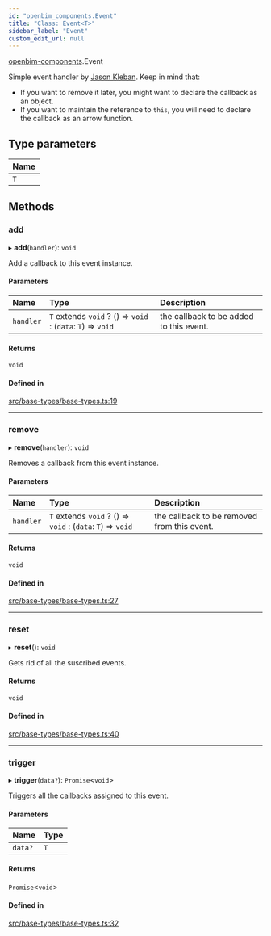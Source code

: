 ```yaml
---
id: "openbim_components.Event"
title: "Class: Event<T>"
sidebar_label: "Event"
custom_edit_url: null
---
```


[openbim-components](../modules/openbim_components.md).Event

Simple event handler by
[Jason Kleban](https://gist.github.com/JasonKleban/50cee44960c225ac1993c922563aa540).
Keep in mind that:
- If you want to remove it later, you might want to declare the callback as
an object.
- If you want to maintain the reference to `this`, you will need to declare
the callback as an arrow function.

## Type parameters

| Name |
| :------ |
| `T` |

## Methods

### add

▸ **add**(`handler`): `void`

Add a callback to this event instance.

#### Parameters

| Name | Type | Description |
| :------ | :------ | :------ |
| `handler` | `T` extends `void` ? () => `void` : (`data`: `T`) => `void` | the callback to be added to this event. |

#### Returns

`void`

#### Defined in

[src/base-types/base-types.ts:19](https://github.com/ThatOpen/engine_components/blob/444e81a/src/base-types/base-types.ts#L19)

___

### remove

▸ **remove**(`handler`): `void`

Removes a callback from this event instance.

#### Parameters

| Name | Type | Description |
| :------ | :------ | :------ |
| `handler` | `T` extends `void` ? () => `void` : (`data`: `T`) => `void` | the callback to be removed from this event. |

#### Returns

`void`

#### Defined in

[src/base-types/base-types.ts:27](https://github.com/ThatOpen/engine_components/blob/444e81a/src/base-types/base-types.ts#L27)

___

### reset

▸ **reset**(): `void`

Gets rid of all the suscribed events.

#### Returns

`void`

#### Defined in

[src/base-types/base-types.ts:40](https://github.com/ThatOpen/engine_components/blob/444e81a/src/base-types/base-types.ts#L40)

___

### trigger

▸ **trigger**(`data?`): `Promise`<`void`\>

Triggers all the callbacks assigned to this event.

#### Parameters

| Name | Type |
| :------ | :------ |
| `data?` | `T` |

#### Returns

`Promise`<`void`\>

#### Defined in

[src/base-types/base-types.ts:32](https://github.com/ThatOpen/engine_components/blob/444e81a/src/base-types/base-types.ts#L32)
